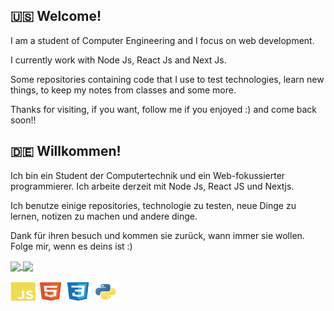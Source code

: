## 🇺🇸 Welcome!

I am a student of Computer Engineering and I focus on web development.

I currently work with Node Js, React Js and Next Js.

Some repositories containing code that I use to test technologies, learn new things, to keep my notes from classes and some more.

Thanks for visiting, if you want, follow me if you enjoyed :) and come back soon!!

## 🇩🇪 Willkommen!

Ich bin ein Student der Computertechnik und ein Web-fokussierter programmierer. Ich arbeite derzeit mit Node Js, React JS und Nextjs.

Ich benutze einige repositories, technologie zu testen, neue Dinge zu lernen, notizen zu machen und andere dinge.

Dank für ihren besuch und kommen sie zurück, wann immer sie wollen. Folge mir, wenn es deins ist :)

<a href="https://github.com/maira-costa">
  <img align="center" height="180rem" src="https://github-readme-stats.vercel.app/api?username=maira-costa&show_icons=true&theme=dracula">
</a>
<a href="https://github.com/maira-costa">
  <img align="center" height="180rem" src="https://github-readme-stats.vercel.app/api/top-langs/?username=maira-costa&layout=compact&langs_count=7&theme=dracula">
</a>

<div style="display: inline_block"><br>
  <img align="center" alt="Js" height="30" width="40" src="https://raw.githubusercontent.com/devicons/devicon/master/icons/javascript/javascript-plain.svg">
  <img align="center" alt="HTML" height="30" width="40" src="https://raw.githubusercontent.com/devicons/devicon/master/icons/html5/html5-original.svg">
  <img align="center" alt="CSS" height="30" width="40" src="https://raw.githubusercontent.com/devicons/devicon/master/icons/css3/css3-original.svg">
  <img align="center" alt="Python" height="30" width="40" src="https://raw.githubusercontent.com/devicons/devicon/master/icons/python/python-original.svg">
 </div>
